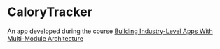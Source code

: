 # CaloryTracker

An app developed during the
course [Building Industry-Level Apps With Multi-Module Architecture](https://elopage.com/s/philipplackner/building-industry-level-apps-with-multi-module-architecture)